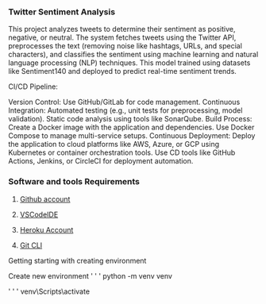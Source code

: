 ### Twitter Sentiment Analysis 
This project analyzes tweets to determine their sentiment as positive, negative, or neutral. The system fetches tweets using the Twitter API, preprocesses the text (removing noise like hashtags, URLs, and special characters), and classifies the sentiment using machine learning and natural language processing (NLP) techniques. This model trained using datasets like Sentiment140 and deployed to predict real-time sentiment trends.

CI/CD Pipeline:

Version Control: Use GitHub/GitLab for code management.
Continuous Integration:
Automated testing (e.g., unit tests for preprocessing, model validation).
Static code analysis using tools like SonarQube.
Build Process:
Create a Docker image with the application and dependencies.
Use Docker Compose to manage multi-service setups.
Continuous Deployment:
Deploy the application to cloud platforms like AWS, Azure, or GCP using Kubernetes or container orchestration tools.
Use CD tools like GitHub Actions, Jenkins, or CircleCI for deployment automation.


### Software and tools Requirements

1. [Github account](https://github.com/SURYAPRAKASH263/Twitter-Sentiment-Analysis)


2. [VSCodeIDE](https://code.visualstudio.com/)

3. [Heroku Account](https://heroku.com)

4. [Git CLI](https://git-scm.com/downloads)

Getting starting with creating environment

Create new environment
 ' ' '
 python -m venv venv
 
 ' ' '
 venv\Scripts\activate
